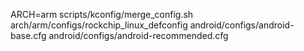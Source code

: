 ARCH=arm scripts/kconfig/merge_config.sh arch/arm/configs/rockchip_linux_defconfig android/configs/android-base.cfg android/configs/android-recommended.cfg
